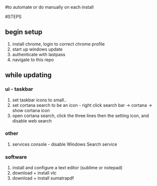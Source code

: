 #to automate or do manually on each install

#STEPS

## begin setup

1. install chrome, login to correct chrome profile
1. start up windows update
1. authenticate with lastpass
1. navigate to this repo

## while updating

### ui - taskbar

1. set taskbar icons to small..
1. set cortana search to be an icon - right click search bar -> cortana -> show cortana icon
1. open cortana search, click the three lines then the setting icon, and disable web search

### other

1. services console - disable Windows Search service

### software

1. install and configure a text editor (sublime or notepad)
1. download + install vlc
1. download + install sumatrapdf

